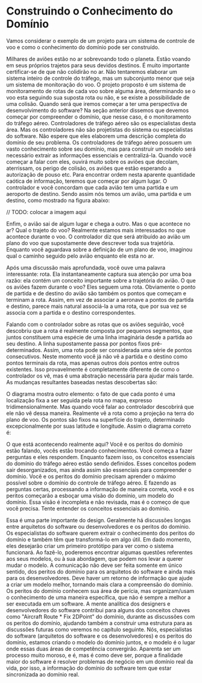 # Construindo o Conhecimento do Domínio
 
Vamos considerar o exemplo de um projeto para um sistema de controle de voo e como o conhecimento do domínio pode ser construído.
 
Milhares de aviões estão no ar sobrevoando todo o planeta. Estão voando em seus próprios trajetos para seus devidos destinos. É muito importante certificar-se de que não colidirão no ar. Não tentaremos elaborar um sistema inteiro de controle do tráfego, mas um subconjunto menor que seja um sistema de monitoração do voo. O projeto proposto é um sistema de monitoramento de rotas de cada voo sobre alguma área, determinando se o voo esta seguindo sua suposta rota ou não, e se existe a possibilidade de uma colisão.
Quando será que iremos começar a ter uma perspectiva de desenvolvimento do software? Na seção anterior dissemos que devemos começar por compreender o domínio, que nesse caso, é o monitoramento do tráfego aéreo. Controladores de tráfego aéreo são os especialistas desta área. Mas os controladores não são projetistas do sistema ou especialistas do software. Não espere que eles elaborem uma descrição completa do domínio de seu problema.
Os controladores de tráfego aéreo possuem um vasto conhecimento sobre seu domínio, mas para construir um modelo será necessário extrair as informações essenciais e centralizá-la. Quando você começar a falar com eles, ouvirá muito sobre os aviões que decolam, aterrissam, os perigo de colisão, os aviões que estão esperando a autorização de pouso etc. Para encontrar ordem nesta aparente quantidade caótica de informação, teremos que começar por algum lugar.
O controlador e você concordam que cada avião tem uma partida e um aeroporto de destino. Sendo assim nós temos um avião, uma partida e um destino, como mostrado na figura abaixo:

// TODO: colocar a imagem aqui
 
Enfim, o avião sai de algum lugar e chega a outro. Mas o que acontece no ar? Qual o trajeto do voo? Realmente estamos mais interessados no que acontece durante o voo. O controlador diz que será atribuído ao avião um plano do voo que supostamente deve descrever toda sua trajetória. Enquanto você aguardava sobre a definição de um plano de voo, imaginou qual o caminho seguido pelo avião enquanto ele esta no ar.
 
Após uma discussão mais aprofundada, você ouve uma palavra interessante: rota. Ela instantaneamente captura sua atenção por uma boa razão: ela contém um conceito importante sobre a trajetória do avião. O que os aviões fazem durante o voo? Eles seguem uma rota. Obviamente o ponto de partida e de destino do avião são também os pontos que começam e terminam a rota. Assim, em vez de associar a aeronave a pontos de partida e destino, parece mais natural associá-la a uma rota, que por sua vez se associa com a partida e o destino correspondentes.

Falando com o controlador sobre as rotas que os aviões seguirão, você descobriu que a rota é realmente composta por pequenos segmentos, que juntos constituem uma espécie de uma linha imaginária desde a partida ao seu destino. A linha supostamente passa por pontos fixos pré-determinados. Assim, uma rota pode ser considerada uma série de pontos consecutivos. Neste momento você já não vê a partida e o destino como pontos terminais da rota, mas apenas outros dois pontos entre outros existentes. Isso provavelmente é completamente diferente de como o controlador os vê, mas é uma abstração necessária para ajudar mais tarde. As mudanças resultantes baseadas nestas descobertas são:

O diagrama mostra outro elemento: o fato de que cada ponto é uma localização fixa a ser seguida pela rota no mapa, expresso tridimensionalmente. Mas quando você falar ao controlador descobrirá que ele não vê dessa maneira. Realmente vê a rota como a projeção na terra do plano de voo. Os pontos são fixos na superfície do trajeto, determinado excepcionalmente por suas latitude e longitude. Assim o diagrama correto é:

O que está acontecendo realmente aqui? Você e os peritos do domínio estão falando, vocês estão trocando conhecimentos. Você começa a fazer perguntas e eles respondem. Enquanto fazem isso, os conceitos essenciais do domínio do tráfego aéreo estão sendo definidos. Esses conceitos podem sair desorganizados, mas ainda assim são essenciais para compreender o domínio. Você e os peritos do domínio precisam aprender o máximo possível sobre o domínio do controle de tráfego aéreo. E fazendo as perguntas certas, processando a informação de maneira correta, você e os peritos começarão a esboçar uma visão do domínio, um modelo do domínio. Essa visão é incompleta e não revisada, mas é o começo de que você precisa. Tente entender os conceitos essenciais ao domínio.

Essa é uma parte importante do design. Geralmente há discussões longas entre arquitetos do software ou desenvolvedores e os peritos do domínio. Os especialistas do software querem extrair o conhecimento dos peritos do domínio e também têm que transformá-lo em algo útil. Em dado momento, eles desejarão criar um primeiro protótipo para ver como o sistema funcionará. Ao fazê-lo, poderemos encontrar algumas questões referentes aos seus modelos, ou à sua abordagem, que podem nos levar a querer mudar o modelo. A comunicação não deve ser feita somente em único sentido, dos peritos do domínio para os arquitetos do software e ainda mais para os desenvolvedores. Deve haver um retorno de informação que ajude a criar um modelo melhor, tornando mais clara a compreensão do domínio. Os peritos do domínio conhecem sua área de perícia, mas organizam/usam o conhecimento de uma maneira específica, que não é sempre a melhor a ser executada em um software. A mente analítica dos designers e desenvolvedores do software contribui para alguns dos conceitos chaves como "Aircraft Route * Fix 2DPoint" do domínio, durante as discussões com os peritos do domínio, ajudando também a construir uma estrutura para as discussões futuras como veremos no capítulo seguinte. Nós, especialistas do software (arquitetos do software e os desenvolvedores) e os peritos do domínio, estamos criando o modelo do domínio juntos, e o modelo é o lugar onde essas duas áreas de competência convergirão. Aparenta ser um processo muito moroso, e é, mas é como deve ser, porque a finalidade maior do software é resolver problemas de negócio em um domínio real da vida, por isso, a informação do domínio do software tem que estar sincronizada ao domínio real.

